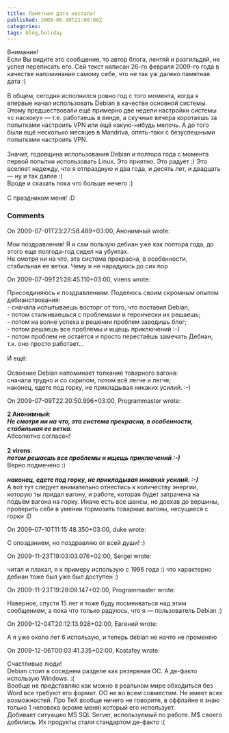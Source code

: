```yaml
---
title: Памятная дата настала!
published: 2009-06-30T21:00:00Z
categories: 
tags: blog,holiday
---
```


Внимание!<br />Если Вы видите это сообщение, то автор блога, лентяй и разгильдяй, не успел переписать его. Сей текст написан 26-го февраля 2009-го года в качестве напоминания самому себе, что не так уж далеко памятная дата :)<br /><br />В общем, сегодня исполнился ровно год с того момента, когда я впервые начал использовать Debian в качестве основной системы. Этому предшествовали ещё примерно две недели настройки системы «с наскоку» — т.е. работаешь в винде, а скучные вечера коротаешь за попытками настроить VPN или ещё какую-нибудь мелочь. А до того были ещё несколько месяцев в Mandriva, опять-таки с безуспешными попытками настроить VPN.<br /><br />Значит, годовщина использования Debian и полтора года с момента первой попытки использовать Linux. Это приятно. Это радует :) Это вселяет надежду, что я отпраздную и два года, и десять лет, и двадцать — ну и так далее :)<br />Вроде и сказать пока что больше нечего :)<br /><br />С праздником меня! :D

<h3 id='hakyll-convert-comments-title'>Comments</h3>
<div class='hakyll-convert-comment'>
<p class='hakyll-convert-comment-date'>On 2009-07-01T23:27:58.489+03:00, Анонимный wrote:</p>
<p class='hakyll-convert-comment-body'>
Мои поздравления! Я и сам пользую дебиан уже как полтора года, до этого еще полгода-год сидел на убунтах.<br />Не смотря ни на что, эта система прекрасна, в особенности, стабильная ее ветка. Чему и не нарадуюсь до сих пор
</p>
</div>

<div class='hakyll-convert-comment'>
<p class='hakyll-convert-comment-date'>On 2009-07-09T21:28:45.110+03:00, virens wrote:</p>
<p class='hakyll-convert-comment-body'>
Присоединяюсь к поздравлениям. Поделюсь своим скромным опытом дебианствования:<br />- сначала испытываешь восторг от того, что поставил Debian;<br />- потом сталкиваешься с проблемами и героически их решаешь;<br />- потом на волне успеха в решении проблем заводишь блог;<br />- потом решаешь все проблемы и ищещь приключений :-)<br />- потом проблем не остаётся и просто перестаёшь замечать Дебиан, т.к. оно просто работает...<br /><br />И ещё:<br /><br />Освоение Debian напоминает толкание товарного вагона:<br />сначала трудно и со скрипом, потом всё легче и легче;<br />наконец, едете под горку, не прикладывая никаких усилий. :-)
</p>
</div>

<div class='hakyll-convert-comment'>
<p class='hakyll-convert-comment-date'>On 2009-07-09T22:20:50.996+03:00, Programmaster wrote:</p>
<p class='hakyll-convert-comment-body'>
<b>2 Анонимный</b>:<br /><b><i>Не смотря ни на что, эта система прекрасна, в особенности, стабильная ее ветка.</i></b><br />Абсолютно согласен!<br /><br /><b>2 virens</b>:<br /><b><i>потом решаешь все проблемы и ищещь приключений :-)</i></b><br />Верно подмечено :)<br /><br /><b><i>наконец, едете под горку, не прикладывая никаких усилий. :-)</i></b><br />А вот тут следует внимательно отнестись к количеству энергии, которую ты придал вагону, и работе, которая будет затрачена на подъём вагона на горку. Иначе есть все шансы, не доехав до вершины, проверить себя в умении тормозить товарные вагоны, несущиеся с горки :D
</p>
</div>

<div class='hakyll-convert-comment'>
<p class='hakyll-convert-comment-date'>On 2009-07-10T11:15:48.350+03:00, duke wrote:</p>
<p class='hakyll-convert-comment-body'>
С опозданием, но поздравляю от всей души! :)
</p>
</div>

<div class='hakyll-convert-comment'>
<p class='hakyll-convert-comment-date'>On 2009-11-23T19:03:03.076+02:00, Sergei wrote:</p>
<p class='hakyll-convert-comment-body'>
читал и плакал, я к примеру использую с 1996 года :) что характерно дебиан тоже был уже был доступен :)
</p>
</div>

<div class='hakyll-convert-comment'>
<p class='hakyll-convert-comment-date'>On 2009-11-23T19:28:09.147+02:00, Programmaster wrote:</p>
<p class='hakyll-convert-comment-body'>
Наверное, спустя 15 лет я тоже буду посмеиваться над этим сообщением, а пока что только радуюсь, что я — пользователь Debian :)
</p>
</div>

<div class='hakyll-convert-comment'>
<p class='hakyll-convert-comment-date'>On 2009-12-04T20:12:13.928+02:00, Евгений wrote:</p>
<p class='hakyll-convert-comment-body'>
А я уже около лет 6 использую, и теперь debian не начто не променяю
</p>
</div>

<div class='hakyll-convert-comment'>
<p class='hakyll-convert-comment-date'>On 2009-12-06T00:03:41.335+02:00, Kostafey wrote:</p>
<p class='hakyll-convert-comment-body'>
Счастливые люди!<br />Debian стоит в соседнем разделе как резервная ОС. А де-факто использую Windows. :(<br />Вообще не представляю как можно в реальном мире обходиться без Word все требуют его формат. ОО не во всем совместим. Не имеет всех возможностей. Про TeX вообще ничего не говорите, в оффлайне я знаю только 1 человека (кроме меня) который его использует.<br />Добивает ситуацию MS SQL Server, используемый по работе. M$ своего добились. Их продукты стали стандартом де-факто :(
</p>
</div>




